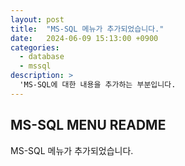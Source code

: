 ```yaml
---
layout: post
title:  "MS-SQL 메뉴가 추가되었습니다."
date:   2024-06-09 15:13:00 +0900
categories: 
  - database
  - mssql
description: >
  'MS-SQL에 대한 내용을 추가하는 부분입니다.
---
```

## MS-SQL MENU README
MS-SQL 메뉴가 추가되었습니다.
